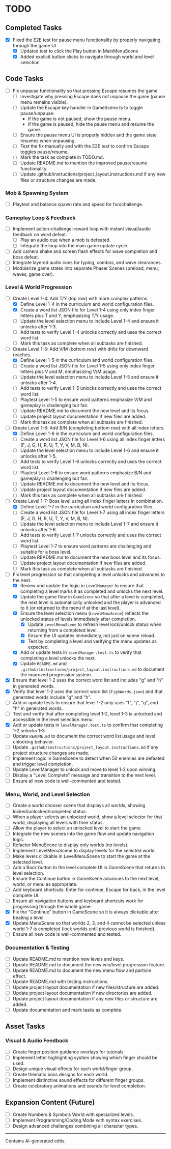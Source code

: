 # TODO

## Completed Tasks

- [x] Fixed the E2E test for pause menu functionality by properly navigating through the game UI
  - [x] Updated test to click the Play button in MainMenuScene
  - [x] Added explicit button clicks to navigate through world and level selection

## Code Tasks

- [ ] Fix unpause functionality so that pressing Escape resumes the game
  - [ ] Investigate why pressing Escape does not unpause the game (pause menu remains visible).
  - [ ] Update the Escape key handler in GameScene.ts to toggle pause/unpause:
    - If the game is not paused, show the pause menu.
    - If the game is paused, hide the pause menu and resume the game.
  - [ ] Ensure the pause menu UI is properly hidden and the game state resumes when unpausing.
  - [ ] Test the fix manually and with the E2E test to confirm Escape toggles pause/resume.
  - [ ] Mark the task as complete in TODO.md.
  - [ ] Update README.md to mention the improved pause/resume functionality.
  - [ ] Update .github/instructions/project_layout.instructions.md if any new files or structure changes are made.

### Mob & Spawning System

- [ ] Playtest and balance spawn rate and speed for fun/challenge.

### Gameplay Loop & Feedback

- [ ] Implement action-challenge-reward loop with instant visual/audio feedback on word defeat.
  - [ ] Play an audio cue when a mob is defeated.
  - [ ] Integrate the loop into the main game update cycle.
- [ ] Add camera shake and screen flash effects for wave completion and boss defeat.
- [ ] Integrate layered audio cues for typing, combos, and wave clearances.
- [ ] Modularize game states into separate Phaser Scenes (preload, menu, waves, game over).

### Level & World Progression

- [ ] Create Level 1-4: Add T/Y (top row) with more complex patterns.
  - [x] Define Level 1-4 in the curriculum and world configuration files.
  - [x] Create a word list JSON file for Level 1-4 using only index finger letters plus T and Y, emphasizing T/Y usage.
  - [ ] Update the level selection menu to include Level 1-4 and ensure it unlocks after 1-3.
  - [ ] Add tests to verify Level 1-4 unlocks correctly and uses the correct word list.
  - [ ] Mark this task as complete when all subtasks are finished.
- [ ] Create Level 1-5: Add V/M (bottom row) with drills for downward reaches.
  - [x] Define Level 1-5 in the curriculum and world configuration files.
  - [ ] Create a word list JSON file for Level 1-5 using only index finger letters plus V and M, emphasizing V/M usage.
  - [ ] Update the level selection menu to include Level 1-5 and ensure it unlocks after 1-4.
  - [ ] Add tests to verify Level 1-5 unlocks correctly and uses the correct word list.
  - [ ] Playtest Level 1-5 to ensure word patterns emphasize V/M and gameplay is challenging but fair.
  - [ ] Update README.md to document the new level and its focus.
  - [ ] Update project layout documentation if new files are added.
  - [ ] Mark this task as complete when all subtasks are finished.
- [ ] Create Level 1-6: Add B/N (completing bottom row) with all index letters.
  - [x] Define Level 1-6 in the curriculum and world configuration files.
  - [ ] Create a word list JSON file for Level 1-6 using all index finger letters (F, J, G, H, R, U, T, Y, V, M, B, N).
  - [ ] Update the level selection menu to include Level 1-6 and ensure it unlocks after 1-5.
  - [ ] Add tests to verify Level 1-6 unlocks correctly and uses the correct word list.
  - [ ] Playtest Level 1-6 to ensure word patterns emphasize B/N and gameplay is challenging but fair.
  - [ ] Update README.md to document the new level and its focus.
  - [ ] Update project layout documentation if new files are added.
  - [ ] Mark this task as complete when all subtasks are finished.
- [ ] Create Level 1-7: Boss level using all index finger letters in combination.
  - [x] Define Level 1-7 in the curriculum and world configuration files.
  - [ ] Create a word list JSON file for Level 1-7 using all index finger letters (F, J, G, H, R, U, T, Y, V, M, B, N).
  - [ ] Update the level selection menu to include Level 1-7 and ensure it unlocks after 1-6.
  - [ ] Add tests to verify Level 1-7 unlocks correctly and uses the correct word list.
  - [ ] Playtest Level 1-7 to ensure word patterns are challenging and suitable for a boss level.
  - [ ] Update README.md to document the new boss level and its focus.
  - [ ] Update project layout documentation if new files are added.
  - [ ] Mark this task as complete when all subtasks are finished.
- [ ] Fix level progression so that completing a level unlocks and advances to the next.
  - [x] Review and update the logic in `LevelManager` to ensure that completing a level marks it as completed and unlocks the next level.
  - [x] Update the game flow in `GameScene` so that after a level is completed, the next level is automatically unlocked and the player is advanced to it (or returned to the menu if at the last level).
  - [x] Ensure the level selection menu (`LevelMenuScene`) reflects the unlocked status of levels immediately after completion.
    - [x] Update `LevelMenuScene` to refresh level lock/unlock status when returning from a completed level.
    - [x] Ensure the UI updates immediately, not just on scene reload.
    - [x] Test by completing a level and verifying the menu updates as expected.
  - [x] Add or update tests in `levelManager.test.ts` to verify that completing a level unlocks the next.
  - [x] Update `README.md` and `.github/instructions/project_layout.instructions.md` to document the improved progression system.
- [x] Ensure that level 1-2 uses the correct word list and includes "g" and "h" in generated words.
- [x] Verify that level 1-2 uses the correct word list (`fjghWords.json`) and that generated words include "g" and "h".
- [ ] Add or update tests to ensure that level 1-2 only uses "f", "j", "g", and "h" in generated words.
- [ ] Test and verify that after completing level 1-2, level 1-3 is unlocked and accessible in the level selection menu.
- [x] Add or update tests in `levelManager.test.ts` to confirm that completing 1-2 unlocks 1-3.
- [ ] Update `README.md` to document the correct word list usage and level unlocking behavior.
- [ ] Update `.github/instructions/project_layout.instructions.md` if any project structure changes are made.
- [ ] Implement logic in GameScene to detect when 50 enemies are defeated and trigger level completion.
- [ ] Update LevelManager to unlock and move to level 1-2 upon winning.
- [ ] Display a "Level Complete" message and transition to the next level.
- [ ] Ensure all new code is well-commented and tested.

### Menu, World, and Level Selection

- [ ] Create a world chooser scene that displays all worlds, showing locked/unlocked/completed status.
- [ ] When a player selects an unlocked world, show a level selector for that world, displaying all levels with their status.
- [ ] Allow the player to select an unlocked level to start the game.
- [ ] Integrate the new scenes into the game flow and update navigation logic.
- [ ] Refactor MenuScene to display only worlds (no levels).
- [ ] Implement LevelMenuScene to display levels for the selected world.
- [ ] Make levels clickable in LevelMenuScene to start the game at the selected level.
- [ ] Add a Back button to the level complete UI in GameScene that returns to level selection.
- [ ] Ensure the Continue button in GameScene advances to the next level, world, or menu as appropriate.
- [ ] Add keyboard shortcuts: Enter for continue, Escape for back, in the level complete UI.
- [ ] Ensure all navigation buttons and keyboard shortcuts work for progressing through the whole game.
- [x] Fix the "Continue" button in GameScene so it is always clickable after beating a level.
- [x] Update MenuScene so that worlds 2, 3, and 4 cannot be selected unless world 1-7 is completed (lock worlds until previous world is finished).
- [ ] Ensure all new code is well-commented and tested.

### Documentation & Testing

- [ ] Update README.md to mention new levels and keys.
- [ ] Update README.md to document the new win/level progression feature.
- [ ] Update README.md to document the new menu flow and particle effect.
- [ ] Update README.md with testing instructions.
- [ ] Update project layout documentation if new files/structure are added.
- [ ] Update project layout documentation if new directories are added.
- [ ] Update project layout documentation if any new files or structure are added.
- [ ] Update documentation and mark tasks as complete.

## Asset Tasks

### Visual & Audio Feedback

- [ ] Create finger position guidance overlays for tutorials.
- [ ] Implement letter highlighting system showing which finger should be used.
- [ ] Design unique visual effects for each world/finger group.
- [ ] Create thematic boss designs for each world.
- [ ] Implement distinctive sound effects for different finger groups.
- [ ] Create celebratory animations and sounds for level completion.

## Expansion Content (Future)

- [ ] Create Numbers & Symbols World with specialized levels.
- [ ] Implement Programming/Coding Mode with syntax exercises.
- [ ] Design advanced challenges combining all character types.

---
Contains AI-generated edits.
